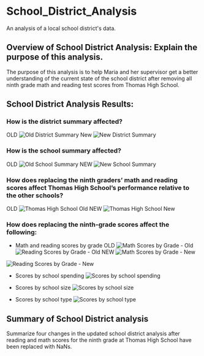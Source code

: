 # School_District_Analysis

An analysis of a local school district's data.

## Overview of School District Analysis: Explain the purpose of this analysis.
 The purpose of this analysis is to help Maria and her supervisor get a better understanding of the current state of the school district after removing all ninth grade math and reading test scores from Thomas High School.

## School District Analysis Results: 

### How is the district summary affected?
OLD
![Old District Summary](https://github.com/boborodono/School_District_Analysis/blob/main/Resources/Images/Old_District_Summary.PNG)
New
![New District Summary](https://github.com/boborodono/School_District_Analysis/blob/main/Resources/Images/New_District_Summary.PNG)

### How is the school summary affected?
OLD
![Old School Summary](https://github.com/boborodono/School_District_Analysis/blob/main/Resources/Images/Old_School_Summary.PNG)
NEW
![New School Summary](https://github.com/boborodono/School_District_Analysis/blob/main/Resources/Images/New_School_Summary.PNG)

### How does replacing the ninth graders’ math and reading scores affect Thomas High School’s performance relative to the other schools?
OLD
![Thomas High School Old](https://github.com/boborodono/School_District_Analysis/blob/main/Resources/Images/Old_Top_Schools.PNG)
NEW
![Thomas High School New](https://github.com/boborodono/School_District_Analysis/blob/main/Resources/Images/New_Top_Schools.PNG)

### How does replacing the ninth-grade scores affect the following:
- Math and reading scores by grade
OLD
![Math Scores by Grade - Old](https://github.com/boborodono/School_District_Analysis/blob/main/Resources/Images/THS_math_scores_old.PNG)
![Reading Scores by Grade - Old](https://github.com/boborodono/School_District_Analysis/blob/main/Resources/Images/THS_math_scores_new.PNG)
NEW
![Math Scores by Grade -  New](https://github.com/boborodono/School_District_Analysis/blob/main/Resources/Images/THS_reading_scores_new.PNG)

![Reading Scores by Grade -  New](https://github.com/boborodono/School_District_Analysis/blob/main/Resources/Images/THS_reading_scores_old.PNG)

- Scores by school spending
![Scores by school spending](https://github.com/boborodono/School_District_Analysis/blob/main/Resources/Images/School_spending_summary'.PNG)

- Scores by school size
![Scores by school size](https://github.com/boborodono/School_District_Analysis/blob/main/Resources/Images/School_size_summary'.PNG)


- Scores by school type
![Scores by school type](https://github.com/boborodono/School_District_Analysis/blob/main/Resources/Images/School_scores_type.PNG)

## Summary of School District analysis

Summarize four changes in the updated school district analysis after reading and math scores for the ninth grade at Thomas High School have been replaced with NaNs.
